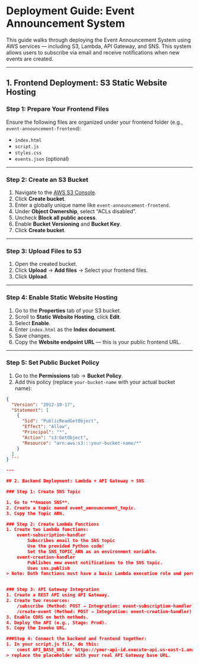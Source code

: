 # Deployment Guide: Event Announcement System

This guide walks through deploying the Event Announcement System using AWS services — including S3, Lambda, API Gateway, and SNS. This system allows users to subscribe via email and receive notifications when new events are created.

---

## 1. Frontend Deployment: S3 Static Website Hosting

### Step 1: Prepare Your Frontend Files

Ensure the following files are organized under your frontend folder (e.g., `event-announcement-frontend`):
- `index.html`
- `script.js`
- `styles.css`
- `events.json` (optional)

---

### Step 2: Create an S3 Bucket

1. Navigate to the [AWS S3 Console](https://s3.console.aws.amazon.com/s3).
2. Click **Create bucket**.
3. Enter a globally unique name like `event-announcement-frontend`.
4. Under **Object Ownership**, select “ACLs disabled”.
5. Uncheck **Block all public access**.
6. Enable **Bucket Versioning** and **Bucket Key**.
7. Click **Create bucket**.

---

### Step 3: Upload Files to S3

1. Open the created bucket.
2. Click **Upload** → **Add files** → Select your frontend files.
3. Click **Upload**.

---

### Step 4: Enable Static Website Hosting

1. Go to the **Properties** tab of your S3 bucket.
2. Scroll to **Static Website Hosting**, click **Edit**.
3. Select **Enable**.
4. Enter `index.html` as the **Index document**.
5. Save changes.
6. Copy the **Website endpoint URL** — this is your public frontend URL.

---

### Step 5: Set Public Bucket Policy

1. Go to the **Permissions** tab → **Bucket Policy**.
2. Add this policy (replace `your-bucket-name` with your actual bucket name):

```json
{
  "Version": "2012-10-17",
  "Statement": [
    {
      "Sid": "PublicReadGetObject",
      "Effect": "Allow",
      "Principal": "*",
      "Action": "s3:GetObject",
      "Resource": "arn:aws:s3:::your-bucket-name/*"
    }
  ]
} ```

---

## 2. Backend Deployment: Lambda + API Gateway + SNS

### Step 1: Create SNS Topic

1. Go to **Amazon SNS**.
2. Create a topic named event_announcement_topic.
3. Copy the Topic ARN.

### Step 2: Create Lambda Functions
1. Create two Lambda functions: 
    event-subscription-handler
        Subscribes email to the SNS topic
        Use the provided Python code!
        Set the SNS_TOPIC_ARN as an environment variable.
    event-creation-handler
        Publishes new event notifications to the SNS topic.
        Uses sns.publish
> Note: Both functions must have a basic Lambda execution role and permissions to interact with SNS like sns: subscribe, sns: publish, etc.


### Step 3: API Gateway Integration
1. Create a REST API using API Gateway.
2. Create two resources:
    /subscribe (Method: POST → Integration: event-subscription-handler)
    /create-event (Method: POST → Integration: event-creation-handler)
3. Enable CORS on both methods.
4. Deploy the API (e.g., Stage: Prod).
5. Copy the Invoke URL.

###Step 4: Connect the backend and frontend together:
1. In your script.js file, do this: 
    const API_BASE_URL = 'https://your-api-id.execute-api.us-east-1.amazonaws.com/Prod';
> replace the placeholder with your real API Gateway base URL.